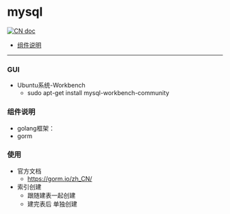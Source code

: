 # mysql

[![CN doc](https://img.shields.io/badge/文档-中文版-blue.svg)](mysql.md)

- [组件说明](#组件说明)

---
###  GUI
* Ubuntu系统-Workbench
  * sudo apt-get install mysql-workbench-community

### 组件说明
*  golang框架：
  * gorm

### 使用
* 官方文档
  *  https://gorm.io/zh_CN/
* 索引创建
  * 跟随建表一起创建
  * 建完表后 单独创建























